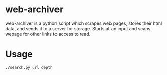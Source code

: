 # web-archiver

web-archiver is a python script which scrapes web pages, stores their html data, and sends it to a server for storage. Starts at an input and scans wepage for other links to access to read. 

# Usage
```
./search.py url depth
```
